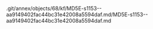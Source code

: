 .git/annex/objects/68/kf/MD5E-s1153--aa9149402fac44bc31e42008a5594daf.md/MD5E-s1153--aa9149402fac44bc31e42008a5594daf.md